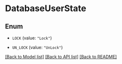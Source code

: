 # DatabaseUserState

## Enum


* `LOCK` (value: `"Lock"`)

* `UN_LOCK` (value: `"UnLock"`)


[[Back to Model list]](../README.md#documentation-for-models) [[Back to API list]](../README.md#documentation-for-api-endpoints) [[Back to README]](../README.md)


